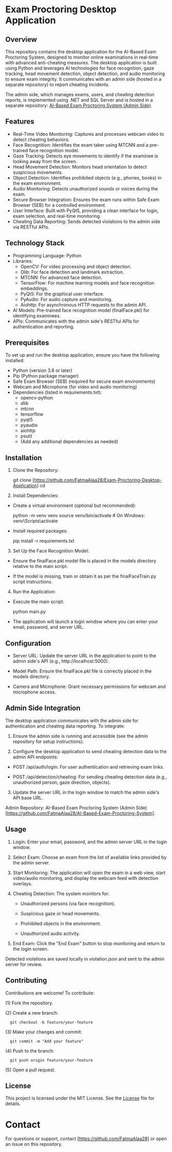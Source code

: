 # Exam Proctoring Desktop Application

## Overview

This repository contains the desktop application for the AI-Based Exam Proctoring System, designed to monitor online examinations in real-time with advanced anti-cheating measures. The desktop application is built using Python and leverages AI technologies for face recognition, gaze tracking, head movement detection, object detection, and audio monitoring to ensure exam integrity. It communicates with an admin side (hosted in a separate repository) to report cheating incidents.

The admin side, which manages exams, users, and cheating detection reports, is implemented using .NET and SQL Server and is hosted in a separate repository: [AI-Based Exam Proctoring System (Admin Side)](https://github.com/FatmaAlaa28/AI-Based-Exam-Proctoring-System).

## Features

- Real-Time Video Monitoring: Captures and processes webcam video to detect cheating behaviors.
- Face Recognition: Identifies the exam taker using MTCNN and a pre-trained face recognition model.
- Gaze Tracking: Detects eye movements to identify if the examinee is looking away from the screen.
- Head Movement Detection: Monitors head orientation to detect suspicious movements.
- Object Detection: Identifies prohibited objects (e.g., phones, books) in the exam environment.
- Audio Monitoring: Detects unauthorized sounds or voices during the exam.
- Secure Browser Integration: Ensures the exam runs within Safe Exam Browser (SEB) for a controlled environment.
- User Interface: Built with PyQt5, providing a clean interface for login, exam selection, and real-time monitoring.
- Cheating Data Reporting: Sends detected violations to the admin side via RESTful APIs.

## Technology Stack

- Programming Language: Python
- Libraries:
  - OpenCV: For video processing and object detection.
  - Dlib: For face detection and landmark extraction.
  - MTCNN: For advanced face detection.
  - TensorFlow: For machine learning models and face recognition embeddings.
  - PyQt5: For the graphical user interface.
  - PyAudio: For audio capture and monitoring.
  - Aiohttp: For asynchronous HTTP requests to the admin API.
- AI Models: Pre-trained face recognition model (finalFace.pkl) for identifying examinees.
- APIs: Communicates with the admin side's RESTful APIs for authentication and reporting.

## Prerequisites

To set up and run the desktop application, ensure you have the following installed:

- Python (version 3.8 or later)
- Pip (Python package manager)
- Safe Exam Browser (SEB) (required for secure exam environments)
- Webcam and Microphone (for video and audio monitoring)
- Dependencies (listed in requirements.txt):
  - opencv-python
  - dlib
  - mtcnn
  - tensorflow
  - pyqt5
  - pyaudio
  - aiohttp
  - psutil
  - (Add any additional dependencies as needed)

## Installation

1. Clone the Repository:

    git clone [https://github.com/FatmaAlaa28/Exam-Proctoring-Desktop-Application]
    cd <desktop-repository-name>
    
2. Install Dependencies:

- Create a virtual environment (optional but recommended):

    python -m venv venv
    source venv/bin/activate  # On Windows: venv\Scripts\activate
  
- Install required packages:

    pip install -r requirements.txt
  
3. Set Up the Face Recognition Model:

- Ensure the finalFace.pkl model file is placed in the models directory relative to the main script.
  
- If the model is missing, train or obtain it as per the finalFaceTrain.py script instructions.
  
4. Run the Application:

- Execute the main script:

    python main.py
  
- The application will launch a login window where you can enter your email, password, and server URL.

## Configuration
- Server URL: Update the server URL in the application to point to the admin side's API (e.g., http://localhost:5000).
  
- Model Path: Ensure the finalFace.pkl file is correctly placed in the models directory.
  
- Camera and Microphone: Grant necessary permissions for webcam and microphone access.

## Admin Side Integration
The desktop application communicates with the admin side for authentication and cheating data reporting. To integrate:

1. Ensure the admin side is running and accessible (see the admin repository for setup instructions).
   
2. Configure the desktop application to send cheating detection data to the admin API endpoints:
   
  - POST /api/auth/login: For user authentication and retrieving exam links.
    
  - POST /api/detection/cheating: For sending cheating detection data (e.g., unauthorized person, gaze direction, objects).
    
3. Update the server URL in the login window to match the admin side's API base URL.
   
Admin Repository: AI-Based Exam Proctoring System (Admin Side)[https://github.com/FatmaAlaa28/AI-Based-Exam-Proctoring-System].

## Usage
1. Login: Enter your email, password, and the admin server URL in the login window.
  
2. Select Exam: Choose an exam from the list of available links provided by the admin server.
  
3. Start Monitoring: The application will open the exam in a web view, start video/audio monitoring, and display the webcam feed with detection overlays.
  
4. Cheating Detection: The system monitors for:
   
    - Unauthorized persons (via face recognition).
      
    - Suspicious gaze or head movements.
      
    - Prohibited objects in the environment.
      
    - Unauthorized audio activity.
      
5. End Exam: Click the "End Exam" button to stop monitoring and return to the login screen.
   
Detected violations are saved locally in violation.json and sent to the admin server for review.

## Contributing
Contributions are welcome! To contribute:

(1) Fork the repository.

(2) Create a new branch:

      git checkout -b feature/your-feature

(3) Make your changes and commit:

      git commit -m "Add your feature"

(4) Push to the branch:

      git push origin feature/your-feature

(5) Open a pull request.


## License
This project is licensed under the MIT License. See the [License](/LICENSE) file for details.
# Contact
For questions or support, contact [https://github.com/FatmaAlaa28] or open an issue on this repository.
